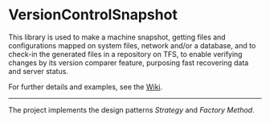 # VersionControlSnapshot
This library is used to make a machine snapshot, getting files and configurations mapped on system files, network and/or a database, and to check-in the generated files in a repository on TFS, to enable verifying changes by its version comparer feature, purposing fast recovering data and server status.

For further details and examples, see the [Wiki](https://github.com/tonnycordeiro/VersionControlSnapshot/wiki).

----------------------------------------------------------

The project implements the design patterns _Strategy_ and _Factory Method_.
